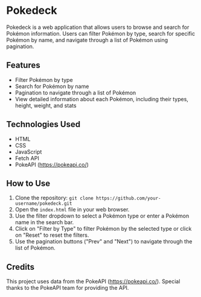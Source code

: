 # Pokedeck

Pokedeck is a web application that allows users to browse and search for Pokémon information. Users can filter Pokémon by type, search for specific Pokémon by name, and navigate through a list of Pokémon using pagination.

## Features

- Filter Pokémon by type
- Search for Pokémon by name
- Pagination to navigate through a list of Pokémon
- View detailed information about each Pokémon, including their types, height, weight, and stats

## Technologies Used

- HTML
- CSS
- JavaScript
- Fetch API
- PokeAPI (https://pokeapi.co/)

## How to Use

1. Clone the repository: `git clone https://github.com/your-username/pokedeck.git`
2. Open the `index.html` file in your web browser.
3. Use the filter dropdown to select a Pokémon type or enter a Pokémon name in the search bar.
4. Click on "Filter by Type" to filter Pokémon by the selected type or click on "Reset" to reset the filters.
5. Use the pagination buttons ("Prev" and "Next") to navigate through the list of Pokémon.

## Credits

This project uses data from the PokeAPI (https://pokeapi.co/). Special thanks to the PokeAPI team for providing the API.
